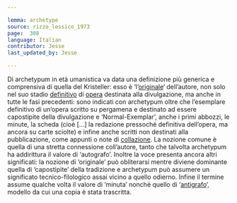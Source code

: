```yaml
---

lemma: archetype
source: rizzo_lessico_1973
page:  308
language: Italian
contributor: Jesse
last_updated_by: Jesse

---
```


Di archetypum in età umanistica va data una definizione più generica e comprensiva di quella del Kristeller: esso è ‘l’[originale](original.html)‘ dell’autore, non solo nel suo stadio [definitivo](definitive.html) di [opera](work.html) destinata alla divulgazione, ma anche in tutte le fasi precedenti: sono indicati con archetypum oltre che l’esemplare definitivo di un’opera scritto su pergamena e destinato ad essere capostipite della divulgazione e ‘Normal-Exemplar’, anche i primi abbozzi, le minute, la scheda (cioè […] la redazione pressoché definitiva dell’opera, ma ancora su carte sciolte) e infine anche scritti non destinati alla pubblicazione, come appunti o note di [collazione](collation.html). La nozione comune è quella di una stretta connessione coll’autore, tanto che talvolta archetypum ha addirittura il valore di ‘autografo’. Inoltre la voce presenta ancora altri significati: la nozione di ‘originale’ può obliterarsi mentre diviene dominante quella di ‘capostipite’ della tradizione e archetypum può assumere un significato tecnico-filologico assai vicino a quello odierno. Infine il termine assume qualche volta il valore di ‘minuta’ nonché quello di ‘[antigrafo](antigraph.html)‘, modello da cui una copia è stata trascritta.
